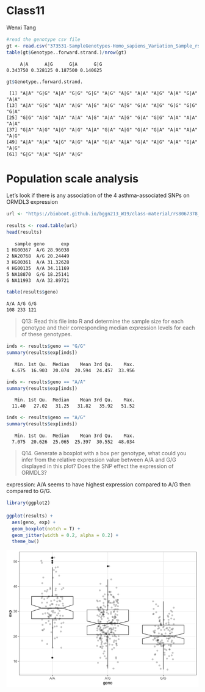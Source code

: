 Class11
================
Wenxi Tang

``` r
#read the genotype csv file
gt <- read.csv("373531-SampleGenotypes-Homo_sapiens_Variation_Sample_rs8067378.csv")
table(gt$Genotype..forward.strand.)/nrow(gt)
```


         A|A      A|G      G|A      G|G 
    0.343750 0.328125 0.187500 0.140625 

``` r
gt$Genotype..forward.strand.
```

     [1] "A|A" "G|G" "A|A" "G|G" "G|G" "A|G" "A|G" "A|A" "A|G" "A|A" "G|A" "A|A"
    [13] "A|A" "G|G" "A|A" "A|G" "A|G" "A|G" "A|G" "G|A" "A|G" "G|G" "G|G" "G|A"
    [25] "G|G" "A|G" "A|A" "A|A" "A|G" "A|A" "A|G" "G|A" "G|G" "A|A" "A|A" "A|A"
    [37] "G|A" "A|G" "A|G" "A|G" "A|A" "G|A" "A|G" "G|A" "G|A" "A|A" "A|A" "A|G"
    [49] "A|A" "A|A" "A|G" "A|G" "A|A" "G|A" "A|A" "G|A" "A|G" "A|A" "G|A" "A|G"
    [61] "G|G" "A|A" "G|A" "A|G"

# Population scale analysis

Let’s look if there is any association of the 4 asthma-associated SNPs
on ORMDL3 expression

``` r
url <- "https://bioboot.github.io/bggn213_W19/class-material/rs8067378_ENSG00000172057.6.txt"
```

``` r
results <- read.table(url)
head(results)
```

       sample geno      exp
    1 HG00367  A/G 28.96038
    2 NA20768  A/G 20.24449
    3 HG00361  A/A 31.32628
    4 HG00135  A/A 34.11169
    5 NA18870  G/G 18.25141
    6 NA11993  A/A 32.89721

``` r
table(results$geno)
```


    A/A A/G G/G 
    108 233 121 

> Q13: Read this file into R and determine the sample size for each
> genotype and their corresponding median expression levels for each of
> these genotypes.

``` r
inds <- results$geno == "G/G"
summary(results$exp[inds])
```

       Min. 1st Qu.  Median    Mean 3rd Qu.    Max. 
      6.675  16.903  20.074  20.594  24.457  33.956 

``` r
inds <- results$geno == "A/A"
summary(results$exp[inds])
```

       Min. 1st Qu.  Median    Mean 3rd Qu.    Max. 
      11.40   27.02   31.25   31.82   35.92   51.52 

``` r
inds <- results$geno == "A/G"
summary(results$exp[inds])
```

       Min. 1st Qu.  Median    Mean 3rd Qu.    Max. 
      7.075  20.626  25.065  25.397  30.552  48.034 

> Q14. Generate a boxplot with a box per genotype, what could you infer
> from the relative expression value between A/A and G/G displayed in
> this plot? Does the SNP effect the expression of ORMDL3?

expression: A/A seems to have highest expression compared to A/G then
compared to G/G.

``` r
library(ggplot2)

ggplot(results) +
  aes(geno, exp) +
  geom_boxplot(notch = T) +
  geom_jitter(width = 0.2, alpha = 0.2) +
  theme_bw()
```

![](Class11_files/figure-commonmark/unnamed-chunk-9-1.png)
